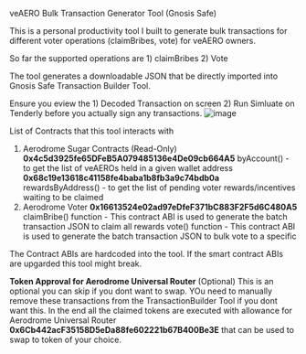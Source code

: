 veAERO Bulk Transaction Generator Tool (Gnosis Safe)

This is a personal productivity tool I built to generate bulk transactions for different voter operations (claimBribes, vote) for veAERO owners.

So far the supported operations are 1) claimBribes 2) Vote

The tool generates a downloadable JSON that be directly imported into Gnosis Safe Transaction Builder Tool.

Ensure you eview the 1) Decoded Transaction on screen 2) Run Simluate on Tenderly before you actually sign any transactions.
![image](https://github.com/user-attachments/assets/dbebed1c-c55a-4c37-808a-6f05bb0890bc)

List of Contracts that this tool interacts with
1) Aerodrome Sugar Contracts (Read-Only)
  **0x4c5d3925fe65DFeB5A079485136e4De09cb664A5** byAccount() - to get the list of veAEROs held in a given wallet address
  **0x68c19e13618c41158fe4baba1b8fb3a9c74bdb0a** rewardsByAddress() - to get the list of pending voter rewards/incentives waiting to be claimed
2) Aerodrome Voter
**0x16613524e02ad97eDfeF371bC883F2F5d6C480A5**
 claimBribe() function - This contract ABI is used to generate the batch transaction JSON to claim all rewards
 vote() function - This contract ABI is used to generate the batch transaction JSON to bulk vote to a specific

The Contract ABIs are hardcoded into the tool. If the smart contract ABIs are upgarded this tool might break.

**Token Approval for Aerodrome Universal Router**
(Optional) This is an optional you can skip if you dont want to swap. YOu need to manually remove these transactions from the TransactionBuilder Tool if you dont want this.
In the end all the claimed tokens are executed with allowance for Aerodrome Universal Router **0x6Cb442acF35158D5eDa88fe602221b67B400Be3E**  that can be used to swap to token of your choice.


